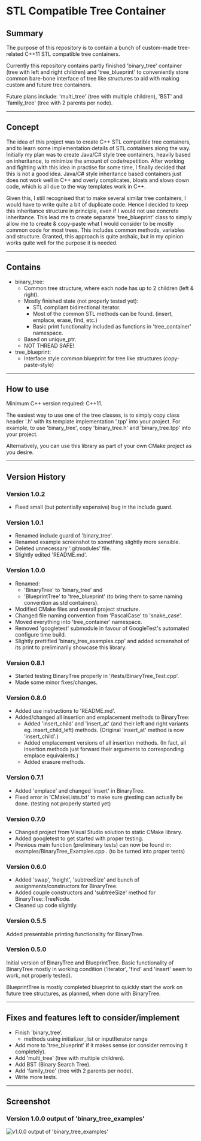 # STL Compatible Tree Container

## Summary

The purpose of this repository is to contain a bunch of custom-made tree-related C++11 STL compatible tree containers.

Currently this repository contains partly finished 'binary_tree' container (tree with left and right children) and 'tree_blueprint' to conveniently store common bare-bone interface of tree like structures to aid with making custom and future tree containers.

Future plans include: 'multi_tree' (tree with multiple children), 'BST' and 'family_tree' (tree with 2 parents per node).

---

## Concept

The idea of this project was to create C++ STL compatible tree containers, and to learn some implementation details of STL containers along the way.
Initially my plan was to create Java/C# style tree containers, heavily based on inheritance, to minimize the amount of code/repetition.
After working and fighting with this idea in practise for some time, I finally decided that this is not a good idea.
Java/C# style inheritance based containers just does not work well in C++ and overly complicates, bloats and slows down code, which is all due to the way templates work in C++.

Given this, I still recognised that to make several similar tree containers, I would have to write quite a bit of duplicate code.
Hence I decided to keep this inheritance structure in principle, even if I would not use concrete inheritance.
This lead me to create separate 'tree_blueprint' class to simply allow me to create & copy-paste what I would consider to be mostly common code for most trees.
This includes common methods, variables and structure.
Granted, this approach is quite archaic, but in my opinion works quite well for the purpose it is needed.

---

## Contains

* binary_tree:
  * Common tree structure, where each node has up to 2 children (left & right).
  * Mostly finished state (not properly tested yet):
    * STL compliant bidirectional iterator.
    * Most of the common STL methods can be found. (insert, emplace, erase, find, etc.)
    * Basic print functionality included as functions in 'tree_container' namespace.
  * Based on unique_ptr.
  * NOT THREAD SAFE!
* tree_blueprint:
  * Interface style common blueprint for tree like structures (copy-paste-style)

---

## How to use

Minimum C++ version required: C++11.

The easiest way to use one of the tree classes, is to simply copy class header '.h' with its template implementation '.tpp' into your project.
For example, to use 'binary_tree', copy 'binary_tree.h' and 'binary_tree.tpp' into your project.

Alternatively, you can use this library as part of your own CMake project as you desire.

---

## Version History

### Version 1.0.2

* Fixed small (but potentially expensive) bug in the include guard.

### Version 1.0.1

* Renamed include guard of 'binary_tree'.
* Renamed example screenshot to something slightly more sensible.
* Deleted unnecessary '.gitmodules' file.
* Slightly edited 'README.md'.

### Version 1.0.0

* Renamed:
  * 'BinaryTree' to 'binary_tree' and
  * 'BlueprintTree' to 'tree_blueprint' (to bring them to same naming convention as std containers).
* Modified CMake files and overall project structure.
* Changed file naming convention from 'PascalCase' to 'snake_case'.
* Moved everything into 'tree_container' namespace.
* Removed 'googletest' submodule in favour of GoogleTest's automated configure time build.
* Slightly prettified 'binary_tree_examples.cpp' and added screenshot of its print to preliminarily showcase this library.

### Version 0.8.1

* Started testing BinaryTree properly in '/tests/BinaryTree_Test.cpp'.
* Made some minor fixes/changes.

### Version 0.8.0

* Added use instructions to 'README.md'.
* Added/changed all insertion and emplacement methods to BinaryTree:
  * Added 'insert_child' and 'insert_at' (and their left and right variants eg. insert_child_left) methods. (Original 'insert_at' method is now 'insert_child'.)
  * Added emplacement versions of all insertion methods. (In fact, all insertion methods just forward their arguments to corresponding emplace equivalents.)
  * Added erasure methods.

### Version 0.7.1

* Added 'emplace' and changed 'insert' in BinaryTree.
* Fixed error in 'CMakeLists.txt' to make sure gtesting can actually be done. (testing not properly started yet)

### Version 0.7.0

* Changed project from Visual Studio solution to static CMake library.
* Added googletest to get started with proper testing.
* Previous main function (preliminary tests) can now be found in: examples/BinaryTree_Examples.cpp . (to be turned into proper tests)

### Version 0.6.0

* Added 'swap', 'height', 'subtreeSize' and bunch of assignments/constructors for BinaryTree.
* Added couple constructors and 'subtreeSize' method for BinaryTree::TreeNode.
* Cleaned up code slightly.

### Version 0.5.5

Added presentable printing functionality for BinaryTree.

### Version 0.5.0

Initial version of BinaryTree and BlueprintTree.
Basic functionality of BinaryTree mostly in working condition ('iterator', 'find' and 'insert' seem to work, not properly tested).

BlueprintTree is mostly completed blueprint to quickly start the work on future tree structures, as planned, when done with BinaryTree.

---

## Fixes and features left to consider/implement

* Finish 'binary_tree'.
  * methods using initializer_list or inputIterator range
* Add more to 'tree_blueprint' if it makes sense (or consider removing it completely).
* Add 'multi_tree' (tree with multiple children).
* Add BST (Binary Search Tree).
* Add 'family_tree' (tree with 2 parents per node).
* Write more tests.

---

## Screenshot

### Version 1.0.0 output of 'binary_tree_examples'

![v1.0.0 output of 'binary_tree_examples'](/screenshots/tree_container-binary_tree_example.JPG "v1.0.0 output of 'binary_tree_examples'")

